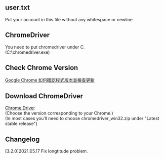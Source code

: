 ## user.txt
Put your account in this file without any whitespace or newline.

## ChromeDriver
You need to put chromedriver under C.  
(C:\chromedriver.exe)

## Check Chrome Version
[Google Chrome 如何確認程式版本並檢查更新](https://helpcenter.trendmicro.com/zh-tw/article/tmka-08277/)

## Download ChromeDriver
[Chrome Driver](https://chromedriver.chromium.org)  
(Choose the version corresponding to your Chrome.)  
(In most cases you'll need to choose chromedriver_win32.zip under "Latest stable release")

## Changelog
[3.2.0]2021.05.17 Fix longtitude problem.
